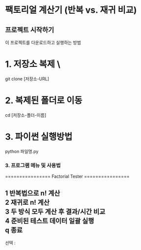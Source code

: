 # 팩토리얼 계산기 (반복 vs. 재귀 비교)

##  프로젝트 시작하기

이 프로젝트를 다운로드하고 실행하는 방법


# 1. 저장소 복제 \
git clone [저장소-URL]

# 2. 복제된 폴더로 이동
cd [저장소-폴더-이름]

# 3. 파이썬 실행방법
python 파일명.py

### 3. 프로그램 메뉴 및 사용법

================ Factorial Tester ================

1 반복법으로 n! 계산  <br>
2 재귀로 n! 계산  <br>
3 두 방식 모두 계산 후 결과/시간 비교<br>
4 준비된 테스트 데이터 일괄 실행<br>
q 종료<br>
--------------------------------------------------
선택 : 
